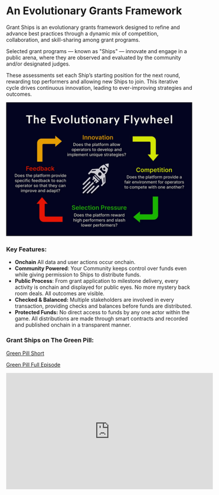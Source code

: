 # An Evolutionary Grants Framework

Grant Ships is an evolutionary grants framework designed to refine and advance best practices through a dynamic mix of competition, collaboration, and skill-sharing among grant programs.

Selected grant programs — known as "Ships" — innovate and engage in a public arena, where they are observed and evaluated by the community and/or designated judges.

These assessments set each Ship’s starting position for the next round, rewarding top performers and allowing new Ships to join. This iterative cycle drives continuous innovation, leading to ever-improving strategies and outcomes.

![](/public/evolve_flywheel.png)

### Key Features:

- **Onchain** All data and user actions occur onchain.
- **Community Powered**: Your Community keeps control over funds even while giving permission to Ships to distribute funds.
- **Public Process**: From grant application to milestone delivery, every activity is onchain and displayed for public eyes. No more mystery back room deals. All outcomes are visible.
- **Checked & Balanced:** Multiple stakeholders are involved in every transaction, providing checks and balances before funds are distributed.
- **Protected Funds:** No direct access to funds by any one actor within the game. All distributions are made through smart contracts and recorded and published onchain in a transparent manner.

### Grant Ships on The Green Pill:

[Green Pill Short](https://www.youtube.com/shorts/C1Ntm7pBTUw)

[Green Pill Full Episode](https://www.youtube.com/watch?v=YOpUobBHsm0)

<iframe width="560" height="315" src="https://www.youtube.com/embed/YOpUobBHsm0?si=LAd3FAg5WMVqPGwT" title="YouTube video player" frameborder="0" allow="accelerometer; autoplay; clipboard-write; encrypted-media; gyroscope; picture-in-picture; web-share" referrerpolicy="strict-origin-when-cross-origin" allowfullscreen></iframe>
